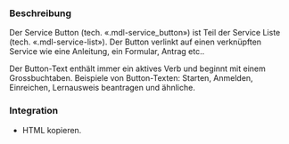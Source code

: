 ### Beschreibung

Der Service Button (tech. «.mdl-service_button») ist Teil der Service Liste (tech. «.mdl-service-list»).  Der Button verlinkt auf einen verknüpften Service wie eine Anleitung, ein Formular, Antrag etc.. 

Der Button-Text enthält immer ein aktives Verb und beginnt mit einem Grossbuchtaben.
Beispiele von Button-Texten: Starten, Anmelden, Einreichen, Lernausweis beantragen und ähnliche.


### Integration

* HTML kopieren.

